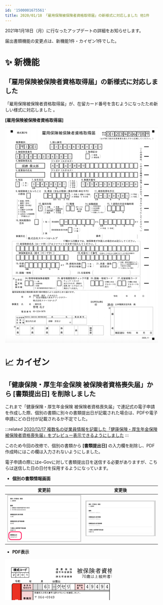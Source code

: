 ```yaml
---
id: '1500001675561'
title: 2020/01/18 「雇用保険被保険者資格取得届」の新様式に対応しました 他1件
---
```

2021年1月18日（月）に行なったアップデートの詳細をお知らせします。

届出書類機能の変更点は、新機能1件・カイゼン1件でした。

# ✨ 新機能

## 「雇用保険被保険者資格取得届」の新様式に対応しました

「雇用保険被保険者資格取得届」が、在留カード番号を含むようになったため新しい様式に対応しました 。

**\[雇用保険被保険者資格取得届\]**

![__________2021-01-19_10_33_40.png](./__________2021-01-19_10_33_40.png)

# 📈 カイゼン

## 「健康保険・厚生年金保険 被保険者資格喪失届」から \[書類提出日\] を削除しました

これまで「健康保険・厚生年金保険 被保険者資格喪失届」で連記式の電子申請を作成した際、個別の書類に別々の書類提出日が記載された場合は、PDFや電子申請にどの日付が記載されるか不定でした。

:::related
[2020/12/17 複数名の従業員情報を記載した「健康保険・厚生年金保険 被保険者資格喪失届」をプレビュー表示できるようにしました](https://knowledge.smarthr.jp/hc/ja/articles/1500000458981)
:::

このため今回の改修で、個別の書類から **\[書類提出日\]** の入力欄を削除し、PDF作成時にはこの欄は入力されないようにしました。

電子申請の際にはe-Govに対して書類提出日を送信する必要がありますが、こちらは送信した日の日付を採用するようになっています。

- **個別の書類情報画面**

| 変更前 | 変更後 |
| --- | --- |
| ![upload_bf9efc9b15553e3dd10508edab029ad0.png](./upload_bf9efc9b15553e3dd10508edab029ad0.png) | ![upload_d4acbb1b431bfda4895b34b6998c9634.png](./upload_d4acbb1b431bfda4895b34b6998c9634.png) |

- **PDF表示**

![104419758-4680f080-55bc-11eb-863f-f47715057883.png](./104419758-4680f080-55bc-11eb-863f-f47715057883.png)
